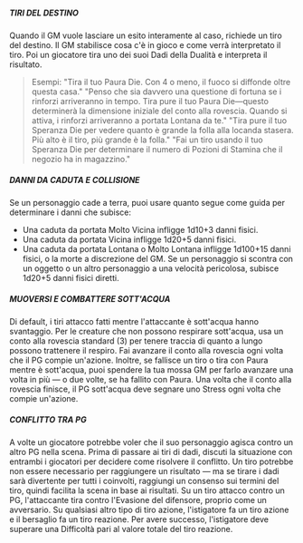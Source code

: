 ##### TIRI DEL DESTINO
Quando il GM vuole lasciare un esito interamente al caso, richiede un tiro del destino. Il GM stabilisce cosa c'è in gioco e come verrà interpretato il tiro. Poi un giocatore tira uno dei suoi Dadi della Dualità e interpreta il risultato.

> Esempi:
> "Tira il tuo Paura Die. Con 4 o meno, il fuoco si diffonde oltre questa casa."
> "Penso che sia davvero una questione di fortuna se i rinforzi arriveranno in tempo. Tira pure il tuo Paura Die—questo determinerà la dimensione iniziale del conto alla rovescia. Quando si attiva, i rinforzi arriveranno a portata Lontana da te."
> "Tira pure il tuo Speranza Die per vedere quanto è grande la folla alla locanda stasera. Più alto è il tiro, più grande è la folla."
> "Fai un tiro usando il tuo Speranza Die per determinare il numero di Pozioni di Stamina che il negozio ha in magazzino."

##### DANNI DA CADUTA E COLLISIONE
Se un personaggio cade a terra, puoi usare quanto segue come guida per determinare i danni che subisce:
- Una caduta da portata Molto Vicina infligge 1d10+3 danni fisici.
- Una caduta da portata Vicina infligge 1d20+5 danni fisici.
- Una caduta da portata Lontana o Molto Lontana infligge 1d100+15 danni fisici, o la morte a discrezione del GM.
Se un personaggio si scontra con un oggetto o un altro personaggio a una velocità pericolosa, subisce 1d20+5 danni fisici diretti.

##### MUOVERSI E COMBATTERE SOTT'ACQUA
Di default, i tiri attacco fatti mentre l'attaccante è sott'acqua hanno svantaggio.
Per le creature che non possono respirare sott'acqua, usa un conto alla rovescia standard (3) per tenere traccia di quanto a lungo possono trattenere il respiro. Fai avanzare il conto alla rovescia ogni volta che il PG compie un'azione. Inoltre, se fallisce un tiro o tira con Paura mentre è sott'acqua, puoi spendere la tua mossa GM per farlo avanzare una volta in più — o due volte, se ha fallito con Paura. Una volta che il conto alla rovescia finisce, il PG sott'acqua deve segnare uno Stress ogni volta che compie un'azione.

##### CONFLITTO TRA PG
A volte un giocatore potrebbe voler che il suo personaggio agisca contro un altro PG nella scena. Prima di passare ai tiri di dadi, discuti la situazione con entrambi i giocatori per decidere come risolvere il conflitto. Un tiro potrebbe non essere necessario per raggiungere un risultato — ma se tirare i dadi sarà divertente per tutti i coinvolti, raggiungi un consenso sui termini del tiro, quindi facilita la scena in base ai risultati.
Su un tiro attacco contro un PG, l'attaccante tira contro l'Evasione del difensore, proprio come un avversario. Su qualsiasi altro tipo di tiro azione, l'istigatore fa un tiro azione e il bersaglio fa un tiro reazione. Per avere successo, l'istigatore deve superare una Difficoltà pari al valore totale del tiro reazione.